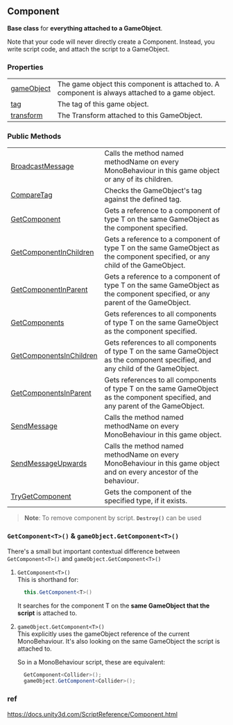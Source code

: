 ## Component
**Base class** for **everything attached to a GameObject**.

Note that your code will never directly create a Component. Instead, you write script code, and attach the script to a GameObject.

### Properties

<table class="list"><tbody><tr><td class="lbl"><a href="https://docs.unity3d.com/ScriptReference/Component.htmlComponent-gameObject.html">gameObject</a></td><td class="desc">The game object this component is attached to. A component is always attached to a game object.</td></tr><tr><td class="lbl"><a href="https://docs.unity3d.com/ScriptReference/Component.htmlComponent-tag.html">tag</a></td><td class="desc">The tag of this game object.</td></tr><tr><td class="lbl"><a href="https://docs.unity3d.com/ScriptReference/Component.htmlComponent-transform.html">transform</a></td><td class="desc">The Transform attached to this GameObject.</td></tr></tbody></table>

### Public Methods

<table class="list"><tbody><tr><td class="lbl"><a href="https://docs.unity3d.com/ScriptReference/Component.htmlComponent.BroadcastMessage.html">BroadcastMessage</a></td><td class="desc">Calls the method named methodName on every MonoBehaviour in this game object or any of its children.</td></tr><tr><td class="lbl"><a href="https://docs.unity3d.com/ScriptReference/Component.htmlComponent.CompareTag.html">CompareTag</a></td><td class="desc">Checks the GameObject's tag against the defined tag.</td></tr><tr><td class="lbl"><a href="https://docs.unity3d.com/ScriptReference/Component.htmlComponent.GetComponent.html">GetComponent</a></td><td class="desc">Gets a reference to a component of type T on the same GameObject as the component specified.</td></tr><tr><td class="lbl"><a href="https://docs.unity3d.com/ScriptReference/Component.htmlComponent.GetComponentInChildren.html">GetComponentInChildren</a></td><td class="desc">Gets a reference to a component of type T on the same GameObject as the component specified, or any child of the GameObject.</td></tr><tr><td class="lbl"><a href="https://docs.unity3d.com/ScriptReference/Component.htmlComponent.GetComponentInParent.html">GetComponentInParent</a></td><td class="desc">Gets a reference to a component of type T on the same GameObject as the component specified, or any parent of the GameObject.</td></tr><tr><td class="lbl"><a href="https://docs.unity3d.com/ScriptReference/Component.htmlComponent.GetComponents.html">GetComponents</a></td><td class="desc">Gets references to all components of type T on the same GameObject as the component specified.</td></tr><tr><td class="lbl"><a href="https://docs.unity3d.com/ScriptReference/Component.htmlComponent.GetComponentsInChildren.html">GetComponentsInChildren</a></td><td class="desc">Gets references to all components of type T on the same GameObject as the component specified, and any child of the GameObject.</td></tr><tr><td class="lbl"><a href="https://docs.unity3d.com/ScriptReference/Component.htmlComponent.GetComponentsInParent.html">GetComponentsInParent</a></td><td class="desc">Gets references to all components of type T on the same GameObject as the component specified, and any parent of the GameObject.</td></tr><tr><td class="lbl"><a href="https://docs.unity3d.com/ScriptReference/Component.htmlComponent.SendMessage.html">SendMessage</a></td><td class="desc">Calls the method named methodName on every MonoBehaviour in this game object.</td></tr><tr><td class="lbl"><a href="https://docs.unity3d.com/ScriptReference/Component.htmlComponent.SendMessageUpwards.html">SendMessageUpwards</a></td><td class="desc">Calls the method named methodName on every MonoBehaviour in this game object and on every ancestor of the behaviour.</td></tr><tr><td class="lbl"><a href="https://docs.unity3d.com/ScriptReference/Component.htmlComponent.TryGetComponent.html">TryGetComponent</a></td><td class="desc">Gets the component of the specified type, if it exists.</td></tr></tbody></table>


> **Note**: To remove component by script. **`Destroy()`** can be used


### `GetComponent<T>()` & `gameObject.GetComponent<T>()`
There's a small but important contextual difference between `GetComponent<T>()` and `gameObject.GetComponent<T>()`


1. `GetComponent<T>()` \
    This is shorthand for: 
    ```cs
      this.GetComponent<T>()
    ```
    It searches for the component T on the **same GameObject that the script** is attached to.

2. `gameObject.GetComponent<T>()` \
    This explicitly uses the gameObject reference of the current MonoBehaviour. It's also looking on the same GameObject the script is attached to.

    So in a MonoBehaviour script, these are equivalent:
    ```cs
      GetComponent<Collider>();
      gameObject.GetComponent<Collider>();
    ```

### ref 
https://docs.unity3d.com/ScriptReference/Component.html

